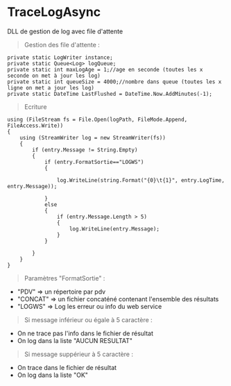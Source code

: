# TraceLogAsync

DLL de gestion de log avec file d'attente

> Gestion des file d'attente : 
```
private static LogWriter instance;
private static Queue<Log> logQueue;
private static int maxLogAge = 1;//age en seconde (toutes les x seconde on met à jour les log)
private static int queueSize = 4000;//nombre dans queue (toutes les x ligne on met a jour les log)
private static DateTime LastFlushed = DateTime.Now.AddMinutes(-1);
```

> Ecriture
```
using (FileStream fs = File.Open(logPath, FileMode.Append, FileAccess.Write))
{
    using (StreamWriter log = new StreamWriter(fs))
    {
        if (entry.Message != String.Empty)
        {
            if (entry.FormatSortie=="LOGWS")
            {

                log.WriteLine(string.Format("{0}\t{1}", entry.LogTime, entry.Message));

            }
            else
            {
                if (entry.Message.Length > 5)
                {
                    log.WriteLine(entry.Message);
                }
            }

        }
    }
}
```

>Paramètres "FormatSortie" : 
* "PDV" => un répertoire par pdv
* "CONCAT" => un fichier concaténé contenant l'ensemble des résultats
* "LOGWS" => Log les erreur ou info du web service

>Si message inférieur ou égale à 5 caractère : 
* On ne trace pas l'info dans le fichier de résultat
* On log dans la liste "AUCUN RESULTAT"

>Si message suppérieur à 5 caractère :
* On trace dans le fichier de résultat
* On log dans la liste "OK"

